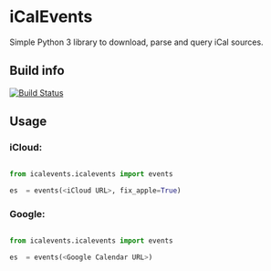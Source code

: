 # iCalEvents

Simple Python 3 library to download, parse and query iCal sources.

## Build info

[![Build Status](https://travis-ci.org/irgangla/icalevents.svg?branch=master)](https://travis-ci.org/irgangla/icalevents)

## Usage

### iCloud:

```python

from icalevents.icalevents import events

es  = events(<iCloud URL>, fix_apple=True)
```

### Google:

```python

from icalevents.icalevents import events

es  = events(<Google Calendar URL>)
```
